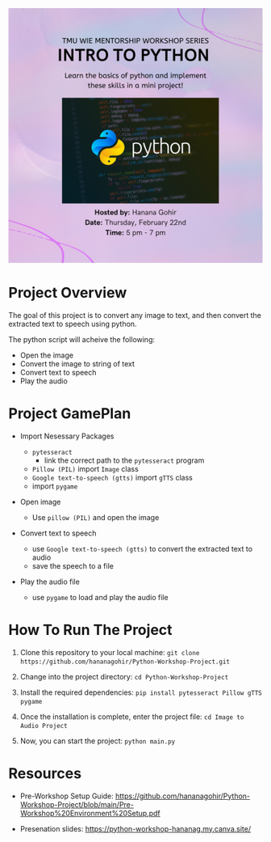 ![Intro to Python](https://github.com/hananagohir/Python-Workshop-Project/raw/main/Intro%20to%20Python.png)

# Project Overview

The goal of this project is to convert any image to text, and then convert the extracted text to speech using python. 

The python script will acheive the following:
* Open the image
* Convert the image to string of text
* Convert text to speech
* Play the audio 


# Project GamePlan

* Import Nesessary Packages
    * `pytesseract`
        * link the correct path to the `pytesseract` program
  * `Pillow (PIL)` import `Image` class
  * `Google text-to-speech (gtts)` import `gTTS` class
  * import `pygame`

* Open image
  * Use `pillow (PIL)` and open the image

* Convert text to speech
  * use `Google text-to-speech (gtts)` to convert the extracted text to audio
  * save the speech to a file

* Play the audio file
  * use `pygame` to load and play the audio file


# How To Run The Project
1.  Clone this repository to your local machine: `git clone https://github.com/hananagohir/Python-Workshop-Project.git`

2.  Change into the project directory: `cd Python-Workshop-Project`

3.  Install the required dependencies: `pip install pytesseract Pillow gTTS pygame`

4.  Once the installation is complete, enter the project file: `cd Image to Audio Project`

5.  Now, you can start the project: `python main.py`


# Resources

* Pre-Workshop Setup Guide: https://github.com/hananagohir/Python-Workshop-Project/blob/main/Pre-Workshop%20Environment%20Setup.pdf

* Presenation slides: https://python-workshop-hananag.my.canva.site/
